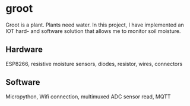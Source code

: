 # groot

Groot is a plant. Plants need water.
In this project, I have implemented an IOT hard- and software solution that allows me to monitor soil moisture.

## Hardware
ESP8266, resistive moisture sensors, diodes, resistor, wires, connectors

## Software
Micropython, Wifi connection, multimuxed ADC sensor read, MQTT
